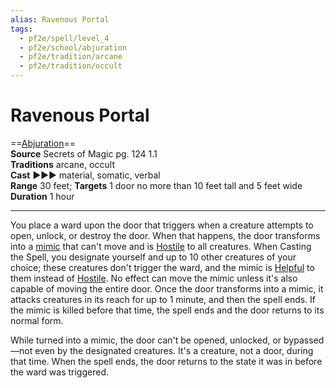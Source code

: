 ```yaml
---
alias: Ravenous Portal 
tags:
  - pf2e/spell/level_4
  - pf2e/school/abjuration
  - pf2e/tradition/arcane
  - pf2e/tradition/occult
---
```


# Ravenous Portal

==[Abjuration](Abjuration.md)==  
__Source__ Secrets of Magic pg. 124 1.1  
**Traditions** arcane, occult  
**Cast** ►►► material, somatic, verbal  
**Range** 30 feet; **Targets** 1 door no more than 10 feet tall and 5 feet wide  
**Duration** 1 hour

---

You place a ward upon the door that triggers when a creature attempts to open, unlock, or destroy the door. When that happens, the door transforms into a [mimic](../../../../../../../60-Wyrmscriber/Gamemaster/Mechanics/Bestiary/Mimics/Mimic.md) that can't move and is [Hostile](Hostile.md) to all creatures. When Casting the Spell, you designate yourself and up to 10 other creatures of your choice; these creatures don't trigger the ward, and the mimic is [Helpful](Helpful.md) to them instead of [Hostile](Hostile.md). No effect can move the mimic unless it's also capable of moving the entire door. Once the door transforms into a mimic, it attacks creatures in its reach for up to 1 minute, and then the spell ends. If the mimic is killed before that time, the spell ends and the door returns to its normal form.

While turned into a mimic, the door can't be opened, unlocked, or bypassed—not even by the designated creatures. It's a creature, not a door, during that time. When the spell ends, the door returns to the state it was in before the ward was triggered.
